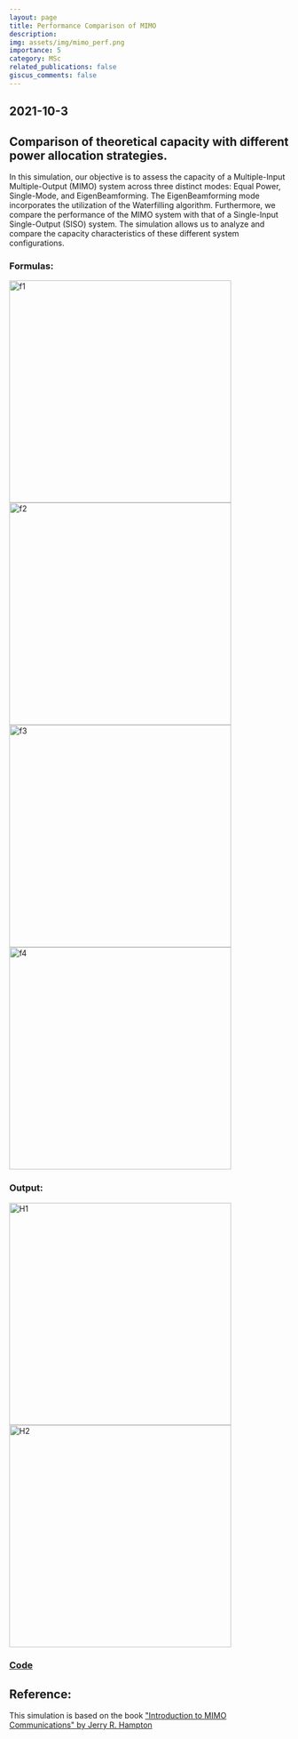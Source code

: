 ```yaml
---
layout: page
title: Performance Comparison of MIMO
description: 
img: assets/img/mimo_perf.png
importance: 5
category: MSc
related_publications: false
giscus_comments: false
---
```

## 2021-10-3


## Comparison of theoretical capacity with different power allocation strategies.

In this simulation, our objective is to assess the capacity of a Multiple-Input Multiple-Output (MIMO) system across three distinct modes: Equal Power, Single-Mode, and EigenBeamforming. The EigenBeamforming mode incorporates the utilization of the Waterfilling algorithm. Furthermore, we compare the performance of the MIMO system with that of a Single-Input Single-Output (SISO) system. The simulation allows us to analyze and compare the capacity characteristics of these different system configurations.

### Formulas:

<img src="https://github.com/RGAlavicheh/MIMO-Performance-comparison/assets/94162828/6df53f90-2900-4e0d-bffd-166a4e0ed6dc" alt="f1" width="400">

<img src="https://github.com/RGAlavicheh/MIMO-Performance-comparison/assets/94162828/8e1e662e-d090-434e-b738-016cea18d107" alt="f2" width="400">

<img src="https://github.com/RGAlavicheh/MIMO-Performance-comparison/assets/94162828/2141cf4a-6302-4b67-bab7-8f2d8cf03d86" alt="f3" width="400">

<img src="https://github.com/RGAlavicheh/MIMO-Performance-comparison/assets/94162828/74c9e70a-9706-4e20-9f95-d8759413acaf" alt="f4" width="400">

### Output:

<img src="https://github.com/RGAlavicheh/MIMO-Performance-comparison/assets/94162828/d1a0ffeb-f0fe-4aca-a7a0-ce4de2450cdf" alt="H1" width="400">

<img src="https://github.com/RGAlavicheh/MIMO-Performance-comparison/assets/94162828/97ad355d-0f34-459e-9815-3ea82b4719b8" alt="H2" width="400">

### [Code](https://github.com/RGAlavicheh/MIMO-Performance-comparison/tree/main)

## Reference:
This simulation is based on the book ["Introduction to MIMO Communications" by Jerry R. Hampton](https://www.google.com/books/edition/Introduction_to_MIMO_Communications/Ee_CAQAAQBAJ?hl=en&gbpv=0)
